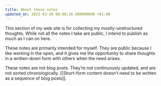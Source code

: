 ```yaml
---
title: About these notes
updated_at: 2021-03-20 08:08:26.000000000 +01:00
---
```



This section of my web site is for collecting my mostly-unstructured thoughts. While not all the notes I take are public, I intend to publish as much as I can on here.

These notes are primarily intended for myself. They are public because I like working in the open, and it gives me the opportunity to share thoughts in a written-down form with others when the need arises.

These notes are not blog posts. They’re not continuously updated, and are not sorted chronologically. [[Short-form content doesn’t need to be written as a sequence of blog posts]].